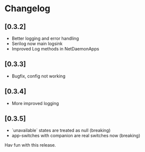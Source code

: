 # Changelog

## [0.3.2]

- Better logging and error handling
- Serilog now main logsink
- Improved Log methods in NetDaemonApps

## [0.3.3]

- Bugfix, config not working

## [0.3.4]

- More improved logging

## [0.3.5]

- ´unavailable´ states are treated as null (breaking)
- app-switches with companion are real switches now (breaking)

Hav fun with this release.
